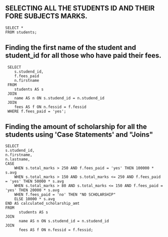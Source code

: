 ## SELECTING ALL THE STUDENTS ID AND THEIR FORE SUBJECTS MARKS.
    SELECT *
    FROM students;

## Finding the first name of the student and student_id for all those who have paid their fees.
     SELECT 
        s.studend_id,
        f.fees_paid
        n.firstname
     FROM 
        students AS s
     JOIN 
        name AS n ON s.studend_id = n.studend_id
     JOIN
        fees AS f ON n.fessid = f.fessid
     WHERE f.fees_paid = 'yes';
     
## Finding the amount of scholarship for all the students using 'Case Statements' and "Joins"
    SELECT 
    s.studend_id,
    n.firstname,
    n.lastname,  
    CASE
        WHEN s.total_marks > 250 AND f.fees_paid = 'yes' THEN 100000 * s.avg
        WHEN s.total_marks > 150 AND s.total_marks <= 250 AND f.fees_paid = 'yes' THEN 50000 * s.avg
        WHEN s.total_marks > 80 AND s.total_marks <= 150 AND f.fees_paid = 'yes' THEN 20000 * s.avg
        WHEN f.fees_paid = 'no' THEN "NO SCHOLARSHIP"
        ELSE 10000 * s.avg
    END AS calculated_scholarship_amt
    FROM 
          students AS s
    JOIN 
          name AS n ON s.studend_id = n.studend_id
    JOIN 
          fees AS f ON n.fessid = f.fessid;
